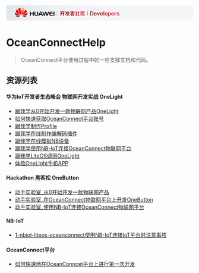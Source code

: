 ![](./doc/meta/huawei/SUYAI00001_developer.png)

# OceanConnectHelp
>OceanConnect平台使用过程中的一些支撑文档和代码。
## 资源列表

#### 华为IoT开发者生态峰会 物联网开发实战 OneLight
- [跟我学从0开始开发一款物联网产品OneLight](./doc/跟我学从0开始开发一款物联网产品OneLight.md)
- [如何快速获取OceanConnect平台账号](./doc/如何快速获取OceanConnect平台账号.md)
- [跟我学制作Profile](./doc/跟我学从0开始开发一款物联网产品OneLight.md)
- [跟我学在线制作编解码插件](./doc/跟我学在线制作编解码插件.md)
- [跟我学在线模拟NB设备](./doc/跟我学在线模拟NB设备.md)
- [跟我学使用NB-IoT连接OceanConnect物联网平台](./doc/跟我学使用NB-IoT连接OceanConnect物联网平台.md)
- [跟我学LiteOS调测OneLight](./doc/跟我学LiteOS调测OneLight.md)
- [体验OneLight手机APP](./doc/体验OneLight手机APP.md)

#### Hackathon 黑客松 OneButton
- [动手实验室_从0开始开发一款物联网产品](./doc/动手实验室_从0开始开发一款物联网产品.md)
- [动手实验室_在OceanConnect物联网平台上开发OneButton](./doc/动手实验室_在OceanConnect物联网平台上开发OneButton.md)
- [动手实验室_使用NB-IoT连接OceanConnect物联网平台](./doc/动手实验室_使用NB-IoT连接OceanConnect物联网平台.md)

#### NB-IoT
- [1-nbiot-liteos-oceanconnect使用NB-IoT连接IoT平台时注意事项](./doc/1-nbiot-liteos-oceanconnect使用NB-IoT连接IoT平台时注意事项.md)

#### OceanConnect平台
- [如何快速地在OceanConncet平台上进行第一次开发](./doc/如何快速地在OceanConncet平台上进行第一次开发.md)
